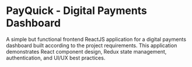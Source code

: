 # PayQuick - Digital Payments Dashboard

A simple but functional frontend ReactJS application for a digital payments dashboard built according to the project requirements. This application demonstrates React component design, Redux state management, authentication, and UI/UX best practices.

